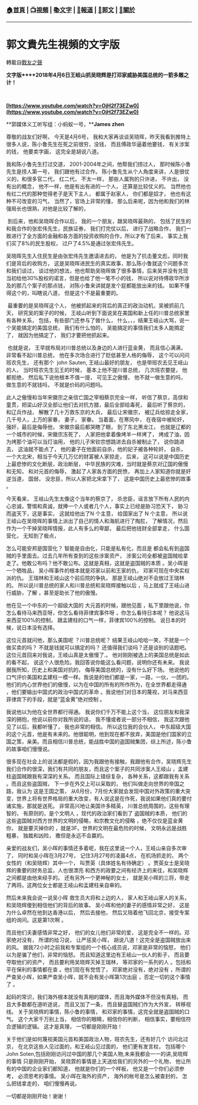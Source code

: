 ###  [:house:首頁](https://github.com/ourhimalayas/home) | [:tv:視頻](https://github.com/ourhimalayas/videos) | [:books:文字](https://github.com/ourhimalayas/txt) | [:newspaper:報道](https://github.com/ourhimalayas/news) | [:eagle:郭文](https://github.com/ourhimalayas/guomedia) | [:pray:關於](https://github.com/ourhimalayas/home/tree/master/about)
---
# 郭文貴先生視頻的文字版
轉載自[戰友之聲](http://littleantvoice.blogspot.com)

**文字版****2018年4月6日王岐山抓吴晓辉是打邓家威胁美国总统的一箭多雕之计！&nbsp;**

**&nbsp;&nbsp;&nbsp;**

**[https://www.youtube.com/watch?v=OjH2f73EZw0](https://www.youtube.com/watch?v=OjH2f73EZw0)**



**郭媒体义工听写组：小蚂蚁一号，****James zhen**



尊敬的战友们好啊， 今天是4月6号， 我和大家再谈谈吴晓晖，昨天我看到推特上很多人说，陈小鲁先生在死之前很穷，没钱， 而且傅政华逼着他要钱， 有关涉案的钱， 他要卖字画， 这完全是胡说八道。



我和陈小鲁先生打过交道，&nbsp;2001-2004年之间，他帮我们捞过人， 那时候陈小鲁先生是捞人第一号， 我们跟他有过合作。 陈小鲁先生从个人角度来讲，人是很仗义的，和很多官二代， 红二代， 不太一样， 那些人属狗的只许进， 不许出， 没有出的概念， 他不一样，他是有出有进的一个人， 还算是比较仗义的。 当然他也有红二代的那种觉得老子是天下主人， 都属于赵家人， 你们都是奴才， 他也有这种不可改变的习气， 当然了，官场上非常的懂， 那么后来呢，因为他和我们的林强局长也很熟，对他是比较了解的，



&nbsp;到后来，他和吴晓晖合作以后， 我的一个朋友，跟吴晓晖最熟的， 包括了民生的和我合作的张宏伟先生，民族证券， 我们打完仗以后， 进行了战略合作， 我们一致进行了全方面的金融和各方面的投资收购的合作，所以才有了后来， 事实上我们买了8%的民生股权， 过户了4.5%是通过张宏伟先生。



吴晓晖先生入住民生是由张宏伟先生邀请进去的， 他是为了抗击董文彪，同时我们是背后的收购方， 这是吴晓晖进民生的真实故事，那么陈小鲁就这个问题多次和我们谈过， 谈过他的想法，他也帮助吴晓晖做了很多事情，后来吴并没有兑现当初给他30%股权的诺言，但是也给了他一笔不小的钱， 所以说对待傅政华所涉及的那几个案子的那点钱， 对陈小鲁来讲就是发个屁都能放出来的钱。 如果不懂得这个的，叫瞎说八道， 但是这个不是最重要的。



&nbsp;最重要的是吴晓晖这个人， 他被抓起来的背后的真正的政治动机，吴被抓前几天， 研究吴的案子的时候， 王岐山听到下面说吴在美国和新上任的川普总统家里有各种关系， 包括，有些部门还参与了做什么， 什么，，，结果王岐山大骂，说一个吴能搞定的美国总统， 我们有什么怕的， 吴能搞定的事情我们太多人能搞定了， 就因为他搞定了， 我们才要把他抓起来。



&nbsp;也就是说， 王早就布局对川普总统以及身边的人进行蓝金黄， 而且信心满满， 非常看不起川普总统， 他在多次场合进行了贬低甚至人格的侮辱， 这个可以问问班农先生， 还有那个&nbsp;&nbsp;john Sauten,&nbsp;王岐山最好的朋友， 也是带班农去见王岐山的人， 当时班农先生见王的时候， 基本上他不提川普总统， 几次班农要提， 他都拒绝， 然后私下说他根本不值一提， 可见王之傲慢， 他不就一做生意的吗， 做生意的不就钱吗， 不就是价码的问题吗。



此人之傲慢和当年宋徽宗之亲信亡国之宰相蔡京完全一样， 听信了蔡京，高俅和童贯，把梁山好汉全部让他们去对抗方腊，最后全部给毒死， 最后听了蔡京的， 和辽兵作战， 解散了几十万救东京的大兵， 最后让宋徽宗， 被辽兵给掠走全家， 几千号人，上万的家眷， 妻子， 家眷。 当着面，在寒风中， 在夜宿中被轮奸， 强奸，最后是侮辱他， 宋徽宗最后都哭瞎了眼， 到了东北黑龙江， 也就是辽都的一个城市的时候，宋徽宗冻死了， 人家把他拿着像烤羊一样烤了， 烤成了油，因为烤那个油可以当灯油用， 他的儿子宋钦宗想跳进去自杀被制止了， 说你跳进去， 这油就不能点了， 他的妻子在他面前自杀，他的妃子被各种轮奸， 自杀， 一个大北宋，相当于今天几万亿的财富被人家掠走， 后来， 这可以说是中国历史上最悲惨的文化断层，政治断层， 中华民族的灾难，当时就是蔡京对辽国的傲慢和无知， 和对元首的侮辱， 激起了人家各方面的民愤， 再加上人家知道你就是奸逆当道， 国弱， 没忠臣，所以人家把北宋拿下了， 这是中国历史上最悲惨的故事 。



今天看来， 王岐山先生太像这个当年的蔡京了， 杀忠臣，谣言放下所有人民的内心忠诚，警惕和真诚，就捧一个人或者几个人，事实上已经是胁习恐天下， 胁习而盗天下，这是事实， 这就给他出了N&nbsp;个主意， 给国家出了&nbsp;N&nbsp;个主意， 所以说王岐山在吴晓晖的事情上派出了自己的情人和海航进行了掏肛， 了解情况，然后作为一个干掉吴晓晖情报，此人有多么的卑鄙， 最后把他钱财全部拿走， 什么国营化， 无知到了极点，



怎么可能安邦是国营化？ 智能是自由化，只能是私有化，而且是 都会私有到盗国贼的手里面去。过去几年所有查到的这些涉案资产， 涉案公司全都被盗国贼给拿走了。他敢公布吗？他不敢公布。这就是真相，这就是盗国贼的本质 。吴小晖是一个牺牲品， 吴小晖事件的根本就是邓家以前和王家的仇， 邓家可现在中央实权派的仇。 王瑞林和王岐山这个前后院的争执， 那是王岐山绝对不会放过王瑞林的。 所以说川普总统的家人和川普总统和吴晓辉接触以后 ，马上就成了王岐山进行威胁，了解 ，甚至是助长了他的傲慢。



他在见一个中东的一个超级大国的 大元首的时候，跟他见面 ，私下里跟他说，你怎么看待马来西亚呀，你怎么看待菲律宾事件呀 ，你怎么看待日本呢？ 他说这马来西亚100%的控制， 跟孟建柱的口气一样，菲律宾100%的控制。 说日本的时候，说日本没有选择。



这位元首就问他，那么美国呢 ？川普总统呢？ 结果王岐山哈哈一笑，不就是一个做买卖的吗？ 不就是钱就可以搞定的吗？ 还值得我们谈吗？还是谈别的话题吧。 这位元首回来对我说，王岐山真是太傲慢了.。 他对刚刚被选上的美国总统是如此的看不起， 说这个人很危险。我回答说你能这么看问题，说明你还有未来。 我说据我所知，历史上和美国对抗的， 侮辱美国总统的，没有什么好下场。 他说他的口气评价美国和孟建柱一模一样。我说是的他们都是一家，一路，一伙，一团的。他们的内心世界他们的傲慢，以为在中国的所有的所作所为，在全世界都走得通 ，他们要输出中国式的政治中国式的革命 。我说他们对日本的蔑视，对马来西亚菲律宾下的手段，就是“蓝金黄”绝对控制 。



我说他以为他在全世界都行得通。 我说你们千万不能上这个当， 这位朋友和我深深的拥抱，他说以前你对我所说的话， 我不懂或者说一部分不相信， 我这次跟他见了以后，我都听懂了， 我也非常的相信。 所以这位我的合伙人， 中东超级大国的这个元首，他是有未来的。他很聪明，他到现在都不放弃，美国是他们国家的立国之策，亲美。而且相信川普总统，能战胜中国的盗国贼集团，综上所述，陈小鲁的故事咱们慢慢说。



很多现在社会上的说法都是假的，因为我跟他有接触，我跟他有合作，吴晓辉先生我们合作的很深，我们有共同的朋友，而且这个案子的共同涉案人王岐山 ，孟建柱盗国贼跟我有深深的关系。 而且国际上错综复杂， 各种关系，这都跟我有关系 。而且这些盗国贼， 下一步在外交上可以采取的， 他们叫做走向世界的帝国之路，我认为 这是王国之策， 从6月份，7月份大家就会发现中国对外政策的重大突变，世界上将有世界格局的重大改变，有人说这是在作死，我说如果他们真的要付诸实施，那就是送死。 非常高兴地让美国许多精英， 川普总统周围的，这些有理智的， 有原则的，是个文明人 ，现代的政治家们看到了 盗国贼的本质， 他们的这些盗国贼对西方世界的文明的侵略，和宗教文化的侵略 ，绝不仅仅是蓝金黄你， 就是要灭掉你的 ，就是3F。世界的文明在最危险的时候， 文明永远是战胜粗暴， 独裁和凶险， 撒但是永远不会赢的。



亲爱的战友们，吴小晖的事情还多着呢，我在这里说一个人，王岐山亲自多次审了， 同时和吴小晖在3月27号， 记住3月27号的凌晨4点， 在机场抓走的， 两个女性的（和吴晓辉）其中一个， 叫贾英（具体姓名有待确定） 。贾英女士是吴晓辉的重要的财务总监，人也很漂亮 和西方的政要之间有经济上的来往，和吴晓辉之间都是由他来经手的。 还有另外一个更神秘的女士， 就是吴小晖的三将，带走了两将。这两位女士都是王岐山和孟建柱亲自审的。



然后未来我会说一说吴小晖 救生员大将和上边的人， 家人和王岐山家人的关系， 和吴晓辉傻到相信他们的背后的故事。 吴小晖和他的妻子的感情非常之好， 这是为什么卓然在他到达香港以后， 然后去接他， 然后又陪着他飞回北京，接受专案组的询问。这是第1次啊 。



而且他们夫妻感情非常之好， 他们的女儿他们非常的爱， 这是完全不一样的。邓家绝对没有， 所谓的给习说， 让严惩吴小晖， 胡说八道！这完全是盗国贼放出来的风。 据我72小时之前我和专案组的一个核心成员说，邓家是非常的恼怒， 他们以为是骗了他们，非常的恼怒。 而且知道这里边有王岐山一伙人的影子， 而且要夺取他们的资产， 而且要利用吴晓辉灭掉王瑞林， 等邓家的一系列的人 。包括和平在保利的事情都在查 。他们现在有觉悟了， 邓家绝对没有，绝对没有 ，所谓的严查吴小晖，如果严查吴小晖，就不会有吴小晖第1次出庭 ，否定一切的这个事情了 。



起码的常识，我们海外根本就没有真相的媒体，而且海外媒体不但没有真相， 而且大多数都在道听途说， 而且又加了一条， 而且替盗国贼们作为大外宣， 转移视线。 关于吴晓辉的事情，陈小鲁的事情， 和邓家的事情，这完全就是盗国贼的口气。 这个大家千万别上当， 相信你的眼睛，相信你的判断， 相信事实，要相信符合逻辑的逻辑。 这才是真理， 一切都是刚刚开始！&nbsp;



关于他们是如何蔑视美国元首和美国政治人物，班农先生，还有好几个 访问北过京， 在北京这些人见过面的，和王岐山见过面的， 他们更有发言权， 包括哪个John Soten,包括刚刚访问过中国的那几个美国人物,未来我都会一一的讲,吴晓辉的事情 只是刚刚开始， 吴晓霏的事情是上天送给我们的另外的一个礼物， 他让所有的中国的企业家们都知道， 他就是你们的一个样板， 他又是一个你们必须参考， 必须思考的事情。 吴小晖在海外的资产， 海外的帐号是怎么被查封的， 怎么把钱拿走的， 咱们慢慢再说。

一切都是刚刚开始！谢谢！